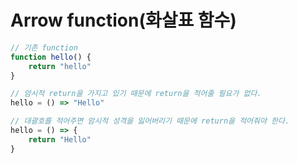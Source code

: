 # Arrow function(화살표 함수)

``` js
// 기존 function
function hello() {
    return "hello"
}
```

``` js
// 암시적 return을 가지고 있기 때문에 return을 적어줄 필요가 없다.
hello = () => "Hello"

// 대괄호를 적어주면 암시적 성격을 잃어버리기 때문에 return을 적어줘야 한다.
hello = () => {
    return "Hello"
}
```

